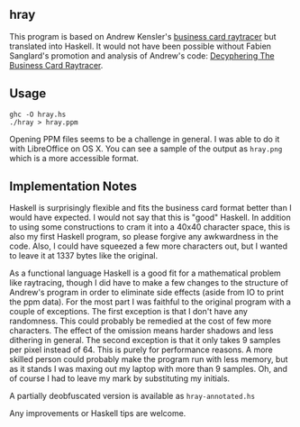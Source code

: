 hray
----

This program is based on Andrew Kensler's [business card raytracer][1] but
translated into Haskell. It would not have been possible without Fabien
Sanglard's promotion and analysis of Andrew's code:
[Decyphering The Business Card Raytracer][2].

Usage
-----

    ghc -O hray.hs
    ./hray > hray.ppm

Opening PPM files seems to be a challenge in general. I was able to do it with
LibreOffice on OS X. You can see a sample of the output as `hray.png` which is
a more accessible format.

Implementation Notes
--------------------

Haskell is surprisingly flexible and fits the business card format better than
I would have expected. I would not say that this is "good" Haskell. In
addition to using some constructions to cram it into a 40x40 character space,
this is also my first Haskell program, so please forgive any awkwardness in
the code. Also, I could have squeezed a few more characters out, but I wanted
to leave it at 1337 bytes like the original.

As a functional language Haskell is a good fit for a mathematical problem like
raytracing, though I did have to make a few changes to the structure of
Andrew's program in order to eliminate side effects (aside from IO to print
the ppm data). For the most part I was faithful to the original program with a
couple of exceptions. The first exception is that I don't have any randomness.
This could probably be remedied at the cost of few more characters. The effect
of the omission means harder shadows and less dithering in general. The second
exception is that it only takes 9 samples per pixel instead of 64. This is
purely for performance reasons. A more skilled person could probably make the
program run with less memory, but as it stands I was maxing out my laptop with
more than 9 samples. Oh, and of course I had to leave my mark by substituting
my initials.

A partially deobfuscated version is available as `hray-annotated.hs`

Any improvements or Haskell tips are welcome.

[1]: http://www.cs.utah.edu/~aek/code/card.cpp
[2]: http://fabiensanglard.net/rayTracing_back_of_business_card/
